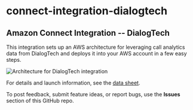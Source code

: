 # connect-integration-dialogtech
## Amazon Connect Integration -- DialogTech

This integration sets up an AWS architecture for leveraging call analytics data from DialogTech and deploys it into your AWS account in a few easy steps.

![Architecture for DialogTech integration](https://d0.awsstatic.com/partner-network/QuickStart/connect/connect-integration-dialogtech-architecture.png)

For details and launch information, see the [data sheet](https://aws.amazon.com/quickstart/connect/dialogtech/).

To post feedback, submit feature ideas, or report bugs, use the **Issues** section of this GitHub repo.
